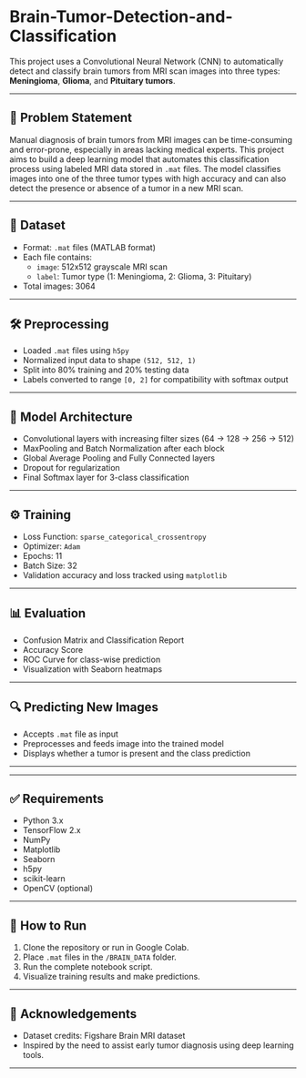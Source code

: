 # Brain-Tumor-Detection-and-Classification


This project uses a Convolutional Neural Network (CNN) to automatically detect and classify brain tumors from MRI scan images into three types: **Meningioma**, **Glioma**, and **Pituitary tumors**.

---

## 🧠 Problem Statement

Manual diagnosis of brain tumors from MRI images can be time-consuming and error-prone, especially in areas lacking medical experts. This project aims to build a deep learning model that automates this classification process using labeled MRI data stored in `.mat` files. The model classifies images into one of the three tumor types with high accuracy and can also detect the presence or absence of a tumor in a new MRI scan.

---

## 📁 Dataset

- Format: `.mat` files (MATLAB format)
- Each file contains:
  - `image`: 512x512 grayscale MRI scan
  - `label`: Tumor type (1: Meningioma, 2: Glioma, 3: Pituitary)
- Total images: 3064

---

## 🛠️ Preprocessing

- Loaded `.mat` files using `h5py`
- Normalized input data to shape `(512, 512, 1)`
- Split into 80% training and 20% testing data
- Labels converted to range `[0, 2]` for compatibility with softmax output

---

## 🧪 Model Architecture

- Convolutional layers with increasing filter sizes (64 → 128 → 256 → 512)
- MaxPooling and Batch Normalization after each block
- Global Average Pooling and Fully Connected layers
- Dropout for regularization
- Final Softmax layer for 3-class classification

---

## ⚙️ Training

- Loss Function: `sparse_categorical_crossentropy`
- Optimizer: `Adam`
- Epochs: 11
- Batch Size: 32
- Validation accuracy and loss tracked using `matplotlib`

---

## 📊 Evaluation

- Confusion Matrix and Classification Report
- Accuracy Score
- ROC Curve for class-wise prediction
- Visualization with Seaborn heatmaps

---

## 🔍 Predicting New Images

- Accepts `.mat` file as input
- Preprocesses and feeds image into the trained model
- Displays whether a tumor is present and the class prediction

---

---

## ✅ Requirements

- Python 3.x
- TensorFlow 2.x
- NumPy
- Matplotlib
- Seaborn
- h5py
- scikit-learn
- OpenCV (optional)

---

## 🚀 How to Run

1. Clone the repository or run in Google Colab.
2. Place `.mat` files in the `/BRAIN_DATA` folder.
3. Run the complete notebook script.
4. Visualize training results and make predictions.

---

## 🤝 Acknowledgements

- Dataset credits: Figshare Brain MRI dataset
- Inspired by the need to assist early tumor diagnosis using deep learning tools.

---

